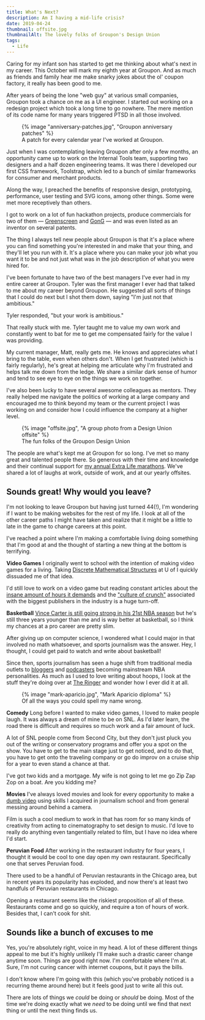 ```yaml
---
title: What's Next?
description: Am I having a mid-life crisis?
date: 2019-04-24
thumbnail: offsite.jpg
thumbnailAlt: The lovely folks of Groupon's Design Union
tags:
  - Life
---
```


Caring for my infant son has started to get me thinking about what's next in my career. This October will mark my eighth year at Groupon. And as much as friends and family hear me make snarky jokes about the ol' coupon factory, it really has been good to me.

After years of being the lone "web guy" at various small companies, Groupon took a chance on me as a UI engineer. I started out working on a redesign project which took a long time to go nowhere. The mere mention of its code name for many years triggered PTSD in all those involved.

<figure class="ma-float-right">
  {% image "anniversary-patches.jpg", "Groupon anniversary patches" %}
  <figcaption>
    A patch for every calendar year I've worked at Groupon.
  </figcaption>
</figure>

Just when I was contemplating leaving Groupon after only a few months, an opportunity came up to work on the Internal Tools team, supporting two designers and a half dozen engineering teams. It was there I developed our first CSS framework, Toolstrap, which led to a bunch of similar frameworks for consumer and merchant products.

Along the way, I preached the benefits of responsive design, prototyping, performance, user testing and SVG icons, among other things. Some were met more receptively than others.

I got to work on a lot of fun hackathon projects, produce commercials for two of them — [Greenscreen](https://vimeo.com/98705196) and [GonG](https://vimeo.com/134432234) — and was even listed as an inventor on several patents.

The thing I always tell new people about Groupon is that it's a place where you can find something you're interested in and make that your thing, and they'll let you run with it. It's a place where you can make your job what you want it to be and not just what was in the job description of what you were hired for.

I've been fortunate to have two of the best managers I've ever had in my entire career at Groupon. Tyler was the first manager I ever had that talked to me about my career beyond Groupon. He suggested all sorts of things that I could do next but I shot them down, saying "I'm just not that ambitious."

Tyler responded, "but your work is ambitious."

That really stuck with me. Tyler taught me to value my own work and constantly went to bat for me to get me compensated fairly for the value I was providing.

My current manager, Matt, really gets me. He knows and appreciates what I bring to the table, even when others don't. When I get frustrated (which is fairly regularly), he's great at helping me articulate why I'm frustrated and helps talk me down from the ledge. We share a similar dark sense of humor and tend to see eye to eye on the things we work on together.

I've also been lucky to have several awesome colleagues as mentors. They really helped me navigate the politics of working at a large company and encouraged me to think beyond my team or the current project I was working on and consider how I could influence the company at a higher level.

<figure>
  {% image "offsite.jpg", "A group photo from a Design Union offsite" %}
  <figcaption>
    The fun folks of the Groupon Design Union
  </figcaption>
</figure>

The people are what's kept me at Groupon for so long. I've met so many great and talented people there. So generous with their time and knowledge and their continual support for [my annual Extra Life marathons](https://mikeaparicio.com/posts/2018-08-26-four-years/). We've shared a lot of laughs at work, outside of work, and at our yearly offsites.

## Sounds great! Why would you leave?

I'm not looking to leave Groupon but having just turned 44(!), I'm wondering if I want to be making websites for the rest of my life. I look at all of the other career paths I might have taken and realize that it might be a little to late in the game to change careers at this point.

I've reached a point where I'm making a comfortable living doing something that I'm good at and the thought of starting a new thing at the bottom is terrifying.

**Video Games** I originally went to school with the intention of making video games for a living. Taking [Discrete Mathematical Structures](https://en.wikipedia.org/wiki/Discrete_mathematics) at U of I quickly dissuaded me of that idea.

I'd still love to work on a video game but reading constant articles about the [insane amount of hours it demands](https://www.polygon.com/2019/4/23/18507750/fortnite-work-crunch-epic-games) and the ["culture of crunch"](https://kotaku.com/inside-rockstar-games-culture-of-crunch-1829936466) associated with the biggest publishers in the industry is a huge turn-off.

**Basketball** [Vince Carter is still going strong in his 21st NBA season](https://www.forbes.com/sites/stevensimineri/2019/04/12/vince-carter-after-latest-chapter-with-hawks-hints-towards-historic-22nd-season/#6d3499f2a78b) but he's still three years younger than me and is way better at basketball, so I think my chances at a pro career are pretty slim.

After giving up on computer science, I wondered what I could major in that involved no math whatsoever, and sports journalism was the answer. Hey, I thought, I could get paid to watch and write about basketball!

Since then, sports journalism has seen a huge shift from traditional media outlets to [bloggers](https://awfulannouncing.com/nba/henry-abbott-truehoop-return-newsletter.html) and [podcasters](https://www.nba.com/the-starters-podcasts) becoming mainstream NBA personalities. As much as I used to love writing about hoops, I look at the stuff they're doing over at [The Ringer](https://www.theringer.com/) and wonder how I ever did it at all.

<figure class="ma-float-right">
  {% image "mark-aparicio.jpg", "Mark Aparicio diploma" %}
  <figcaption>
    Of all the ways you could spell my name wrong.
  </figcaption>
</figure>

**Comedy** Long before I wanted to make video games, I loved to make people laugh. It was always a dream of mine to be on SNL. As I'd later learn, the road there is difficult and requires so much work and a fair amount of luck.

A lot of SNL people come from Second City, but they don't just pluck you out of the writing or conservatory programs and offer you a spot on the show. You have to get to the main stage just to get noticed, and to do that, you have to get onto the traveling company or go do improv on a cruise ship for a year to even stand a chance at that.

I've got two kids and a mortgage. My wife is not going to let me go Zip Zap Zop on a boat. Are you kidding me?

**Movies** I've always loved movies and look for every opportunity to make a [dumb video](https://vimeo.com/36126385) using skills I acquired in journalism school and from general messing around behind a camera.

Film is such a cool medium to work in that has room for so many kinds of creativity from acting to cinematography to set design to music. I'd love to really do anything even tangentially related to film, but I have no idea where I'd start.

**Peruvian Food** After working in the restaurant industry for four years, I thought it would be cool to one day open my own restaurant. Specifically one that serves Peruvian food.

There used to be a handful of Peruvian restaurants in the Chicago area, but in recent years its popularity has exploded, and now there's at least two handfuls of Peruvian restaurants in Chicago.

Opening a restaurant seems like the riskiest proposition of all of these. Restaurants come and go so quickly, and require a ton of hours of work. Besides that, I can't cook for shit.

## Sounds like a bunch of excuses to me

Yes, you're absolutely right, voice in my head. A lot of these different things appeal to me but it's highly unlikely I'll make such a drastic career change anytime soon. Things are good right now. I'm comfortable where I'm at. Sure, I'm not curing cancer with internet coupons, but it pays the bills.

I don't know where I'm going with this (which you've probably noticed is a recurring theme around here) but it feels good just to write all this out.

There are lots of things we *could* be doing or *should* be doing. Most of the time we're doing exactly what we *need* to be doing until we find that next thing or until the next thing finds us.